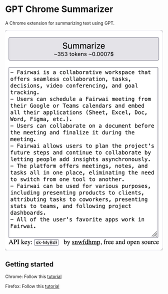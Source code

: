 # GPT Chrome Summarizer

A Chrome extension for summarizing text using GPT.

![screenshot](docs/screenshot.png)

## Getting started

Chrome: Follow this [tutorial](https://webkul.com/blog/how-to-install-the-unpacked-extension-in-chrome/)

Firefox: Follow this [tutorial](https://developer.mozilla.org/en-US/docs/Mozilla/Add-ons/WebExtensions/Your_first_WebExtension#installing)